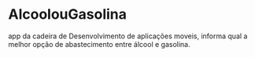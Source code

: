 # AlcoolouGasolina

<a>app da cadeira de Desenvolvimento de aplicações moveis, informa qual a 
melhor opção de abastecimento entre álcool e gasolina.</a>
